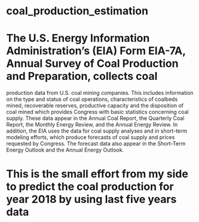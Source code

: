 # coal_production_estimation

# The U.S. Energy Information Administration’s (EIA) Form EIA-7A, Annual Survey of Coal Production and Preparation, collects coal
production data from U.S. coal mining companies. This includes information on the type and status of coal operations, characteristics of
coalbeds mined, recoverable reserves, productive capacity and the disposition of coal mined which provides Congress with basic
statistics concerning coal supply. These data appear in the Annual Coal Report, the Quarterly Coal Report, the Monthly Energy Review, and
the Annual Energy Review. In addition, the EIA uses the data for coal supply analyses and in short-term modeling efforts, which produce
forecasts of coal supply and prices requested by Congress. The forecast data also appear in the Short-Term Energy Outlook and the Annual
Energy Outlook.

# This is the small effort from my side to predict the coal production for year 2018 by using last five years data
